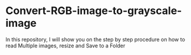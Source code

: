 # Convert-RGB-image-to-grayscale-image
In this repository, I will show you on the step by step procedure on how to read Multiple images, resize and Save to a Folder
